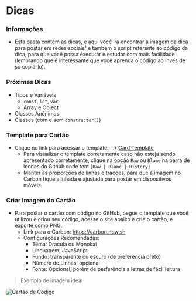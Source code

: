 # Dicas

### Informações

- Esta pasta contém as dicas, e aqui você irá encontrar a imagem da dica para postar em redes sociais¹ e também o script referente ao código da dica, para que você possa executar e estudar com mais facilidade (lembrando que é interessante que você aprenda o código ao invés de só copiá-lo).

### Próximas Dicas

- Tipos e Variáveis
    - `const`, `let`, `var`
    - Array e Object
- Classes Anônimas
- Classes (com e sem `constructor()`)

### Template para  Cartão

- Clique no link para acessar o template. --> [Card Template](https://github.com/rapidinhas-js/RapidinhasJS/blame/master/Dicas/CardTemplate.md)
    - Para visualizar o template corretamente caso não esteja sendo apresentado corretamente, clique na opção `Raw` ou `Blame` na barra de icones do Github onde tem `[Raw | Blame | History]`
    - Manter as proporções de linhas e traçoes, para que a imagem no Carbon fique alinhada e ajustada para postar em dispositivos móveis.

### Criar Imagem do Cartão

- Para postar o cartão com código no GitHub, pegue o template que você utilizou e criou seu código, acesse o site abaixo e crie o cartão, e exporte como PNG.
    - Link para o Carbon: https://carbon.now.sh
    - Configurações Recomendadas:
        - Tema: Dracula ou Monokai
        - Linguagem: JavaScript
        - Fundo: transparente ou escuro (de preferência preto)
        - Número de Linhas: opcional
        - Fonte: Opcional, porém de perferência a letras de fácil leitura

> Exemplo de imagem ideal

![Cartão de Código](https://github.com/rapidinhas-js/RapidinhasJS/blob/master/Dicas/IterandoArrayForOf/IterandoArrayForOf.png)
